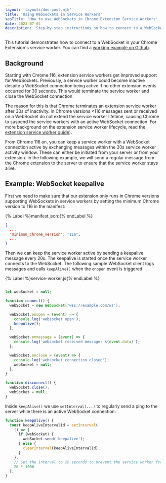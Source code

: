 ```yaml
---
layout: 'layouts/doc-post.njk'
title: 'Using WebSockets in Service Workers'
seoTitle: 'How to use WebSockets in Chrome Extension Service Workers'
date: 2023-07-04
description: 'Step-by-step instructions on how to connect to a WebSocket in your Chrome Extension.'
---
```


This tutorial demonstrates how to connect to a WebSocket in your Chrome Extension's service worker. You can find a [working example on Github](https://github.com/GoogleChrome/chrome-extensions-samples/tree/main/functional-samples/tutorial.websockets).

## Background

Starting with Chrome 116, extension service workers get improved support for WebSockets. Previously, a service worker could become inactive despite a WebSocket connection being active if no other extension events occurred for 30 seconds. This would terminate the service worker and close the WebSocket connection.

The reason for this is that Chrome terminates an extension service worker after 30s of inactivity. In Chrome versions &lt;116 messages sent or received on a WebSocket do not extend the service worker lifetime, causing Chrome to suspend the service workers with an active WebSocket connection. For more background on the extension service worker lifecycle, read the [extension service worker guide](/docs/extensions/mv3/service_workers/service-worker-lifecycle/#idle-shutdown)).

From Chrome 116 on, you can keep a service worker with a WebSocket connection active by exchanging messages within the 30s service worker activity window. These can either be initiated from your server or from your extension. In the following example, we will send a regular message from the Chrome extension to the server to ensure that the service worker stays alive.

## Example: WebSocket keepalive

First we need to make sure that our extension only runs in Chrome versions supporting WebSockets in service workers by setting the minimum Chrome version to 116 in the manifest:

{% Label %}manifest.json:{% endLabel %}

```json
{
  ...
  "minimum_chrome_version": "116",
  ...
}
```

Then we can keep the service worker active by sending a keepalive message every 20s. The keepalive is started once the service worker connects to the WebSocket. The following sample WebSocket client logs messages and calls `keepAlive()` when the `onopen` event is triggered:

{% Label %}service-worker.js{% endLabel %}

```js

let webSocket = null;

function connect() {
  webSocket = new WebSocket('wss://example.com/ws');

  webSocket.onopen = (event) => {
    console.log('websocket open');
    keepAlive();
  };

  webSocket.onmessage = (event) => {
    console.log(`websocket received message: ${event.data}`);
  };

  webSocket.onclose = (event) => {
    console.log('websocket connection closed');
    webSocket = null;
  };
}

function disconnect() {
  webSocket.close();
  webSocket = null;
}
```

Inside `keepAlive()` we use `setInterval(...)` to regularly send a ping to the server while there is an active WebSocket connection:

```js
function keepAlive() {
  const keepAliveIntervalId = setInterval(
    () => {
      if (webSocket) {
        webSocket.send('keepalive');
      } else {
        clearInterval(keepAliveIntervalId);
      }
    },
    // Set the interval to 20 seconds to prevent the service worker from becoming inactive.
    20 * 1000 
  );
}
```
